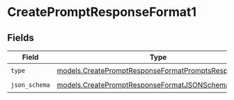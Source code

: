 # CreatePromptResponseFormat1


## Fields

| Field                                                                                                              | Type                                                                                                               | Required                                                                                                           | Description                                                                                                        |
| ------------------------------------------------------------------------------------------------------------------ | ------------------------------------------------------------------------------------------------------------------ | ------------------------------------------------------------------------------------------------------------------ | ------------------------------------------------------------------------------------------------------------------ |
| `type`                                                                                                             | [models.CreatePromptResponseFormatPromptsResponseType](../models/createpromptresponseformatpromptsresponsetype.md) | :heavy_check_mark:                                                                                                 | N/A                                                                                                                |
| `json_schema`                                                                                                      | [models.CreatePromptResponseFormatJSONSchema](../models/createpromptresponseformatjsonschema.md)                   | :heavy_check_mark:                                                                                                 | N/A                                                                                                                |